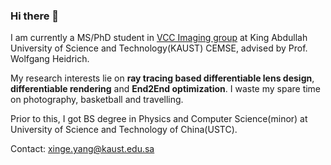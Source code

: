 ### Hi there 👋

I am currently a MS/PhD student in [VCC Imaging group](https://vccimaging.org/People/heidriw/) at King Abdullah University of Science and Technology(KAUST) CEMSE, advised by Prof. Wolfgang Heidrich.

My research interests lie on **ray tracing based differentiable lens design**, **differentiable rendering** and **End2End optimization**. I waste my spare time on photography, basketball and travelling.

Prior to this, I got BS degree in Physics and Computer Science(minor) at University of Science and Technology of China(USTC).

Contact: xinge.yang@kaust.edu.sa

<!--
![singer-yang's github stats](https://github-readme-stats.vercel.app/api?username=singer-yang&show_icons=true&count_private=true&hide=prs&theme=default_repocard)
[![Most used languages](https://github-readme-stats.vercel.app/api/top-langs/?username=singer-yang&&layout=compact)](https://github.com/anuraghazra/github-readme-stats)
-->

<!--
**singer-yang/singer-yang** is a ✨ _special_ ✨ repository because its `README.md` (this file) appears on your GitHub profile.

Here are some ideas to get you started:

- 🔭 I’m currently working on ...
- 🌱 I’m currently learning ...
- 👯 I’m looking to collaborate on ...
- 🤔 I’m looking for help with ...
- 💬 Ask me about ...
- 📫 How to reach me: ...
- 😄 Pronouns: ...
- ⚡ Fun fact: ...
-->
